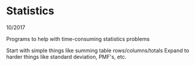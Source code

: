 # Statistics
10/2017

Programs to help with time-consuming statistics problems

Start with simple things like summing table rows/columns/totals
Expand to harder things like standard deviation, PMF's, etc.

